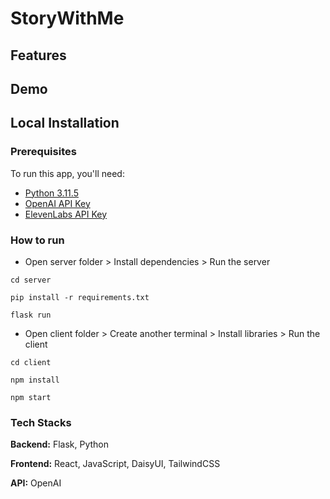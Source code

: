 # StoryWithMe

## Features

## Demo

## Local Installation

### Prerequisites

To run this app, you'll need:

- [Python 3.11.5](https://www.python.org/downloads/)
- [OpenAI API Key](https://openai.com/blog/openai-api)
- [ElevenLabs API Key](https://elevenlabs.io/api)

### How to run

- Open server folder > Install dependencies > Run the server

```
cd server

pip install -r requirements.txt

flask run
```

- Open client folder > Create another terminal > Install libraries > Run the client

```
cd client

npm install

npm start
```

### Tech Stacks

**Backend:** Flask, Python

**Frontend:** React, JavaScript, DaisyUI, TailwindCSS

**API:** OpenAI
